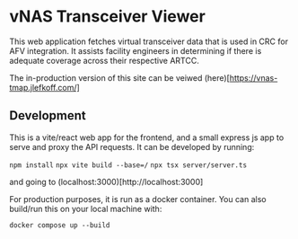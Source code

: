 # vNAS Transceiver Viewer

This web application fetches virtual transceiver data that is used in CRC for AFV integration. It assists facility engineers in determining if there is adequate coverage across their respective ARTCC.

The in-production version of this site can be veiwed (here)[https://vnas-tmap.jlefkoff.com/]

## Development

This is a vite/react web app for the frontend, and a small express js app to serve and proxy the API requests. It can be developed by running:

`npm install`
`npx vite build --base=/`
`npx tsx server/server.ts`

and going to (localhost:3000)[http://localhost:3000]

For production purposes, it is run as a docker container. You can also build/run this on your local machine with:

`docker compose up --build`